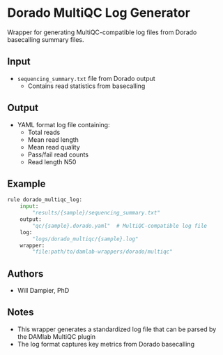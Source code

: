 # Dorado MultiQC Log Generator

Wrapper for generating MultiQC-compatible log files from Dorado basecalling summary files.

## Input
* `sequencing_summary.txt` file from Dorado output
  - Contains read statistics from basecalling

## Output
* YAML format log file containing:
  - Total reads
  - Mean read length
  - Mean read quality
  - Pass/fail read counts
  - Read length N50

## Example

```python
rule dorado_multiqc_log:
    input:
        "results/{sample}/sequencing_summary.txt"
    output:
        "qc/{sample}.dorado.yaml"  # MultiQC-compatible log file
    log:
        "logs/dorado_multiqc/{sample}.log"
    wrapper:
        "file:path/to/damlab-wrappers/dorado/multiqc"
```

## Authors
* Will Dampier, PhD

## Notes
- This wrapper generates a standardized log file that can be parsed by the DAMlab MultiQC plugin
- The log format captures key metrics from Dorado basecalling 